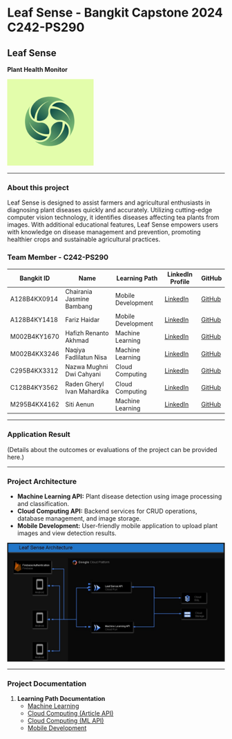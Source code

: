 # Leaf Sense - Bangkit Capstone 2024 C242-PS290

## Leaf Sense
**Plant Health Monitor**

<img src="../image/logoapk2.png" alt="Leaf Sense Logo" width="200">

---

### About this project
Leaf Sense is designed to assist farmers and agricultural enthusiasts in diagnosing plant diseases quickly and accurately. Utilizing cutting-edge computer vision technology, it identifies diseases affecting tea plants from images. With additional educational features, Leaf Sense empowers users with knowledge on disease management and prevention, promoting healthier crops and sustainable agricultural practices.

### Team Member - C242-PS290
| Bangkit ID         | Name                         | Learning Path      | LinkedIn Profile                                   | GitHub                           |
|--------------------|------------------------------|--------------------|---------------------------------------------------|----------------------------------|
| A128B4KX0914       | Chairania Jasmine Bambang    | Mobile Development | [LinkedIn](https://www.linkedin.com/in/chairania-jasmine-bambang-843a6724b) | [GitHub](https://github.com/Chairania) |
| A128B4KY1418       | Fariz Haidar                 | Mobile Development | [LinkedIn](https://www.linkedin.com/in/fariz-haidar-447b09282) | [GitHub](https://github.com/farizhaidar) |
| M002B4KY1670       | Hafizh Renanto Akhmad        | Machine Learning   | [LinkedIn](https://www.linkedin.com/in/hafizh-renanto-akhmad/) | [GitHub](https://github.com/hafizh-ender) |
| M002B4KX3246       | Naqiya Fadlilatun Nisa       | Machine Learning   | [LinkedIn](https://id.linkedin.com/in/naqiyanisa) | [GitHub](#) |
| C295B4KX3312       | Nazwa Mughni Dwi Cahyani     | Cloud Computing    | [LinkedIn](https://www.linkedin.com/in/nazwamughnidwicahyani) | [GitHub](#) |
| C128B4KY3562       | Raden Gheryl Ivan Mahardika  | Cloud Computing    | [LinkedIn](https://www.linkedin.com/in/gherylmahardika/) | [GitHub](https://github.com/GherylMahardika) |
| M295B4KX4162       | Siti Aenun                   | Machine Learning   | [LinkedIn](https://www.linkedin.com/in/sitiaenun) | [GitHub](https://github.com/aenun111) |

---

### Application Result
(Details about the outcomes or evaluations of the project can be provided here.)

---

### Project Architecture
- **Machine Learning API:** Plant disease detection using image processing and classification.
- **Cloud Computing API:** Backend services for CRUD operations, database management, and image storage.
- **Mobile Development:** User-friendly mobile application to upload plant images and view detection results.

<img src="../image/GCP-Architecture.jpg" alt="Leaf Sense Logo" width="1000">

---

### Project Documentation
1. **Learning Path Documentation**
   - [Machine Learning](https://github.com/Leaf-Sense/ML-Model)
   - [Cloud Computing (Article API)](https://github.com/Leaf-Sense/Leaf-Sense-Article-API)
   - [Cloud Computing (ML API)](https://github.com/Leaf-Sense/CC-ML-API)
   - [Mobile Development](#)

